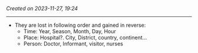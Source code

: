 *Created on 2023-11-27, 19:24* 

---
- They are lost in following order and gained in reverse:
	- Time: Year, Season, Month, Day, Hour
	- Place: Hospital?. City, District, country, continent…
	- Person: Doctor, Informant, visitor, nurses